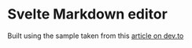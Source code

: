 # Svelte Markdown editor

Built using the sample taken from  this [article on dev.to](https://dev.to/karkranikhil/build-markdown-editor-using-svelte-in-10-minutes-1c69)
